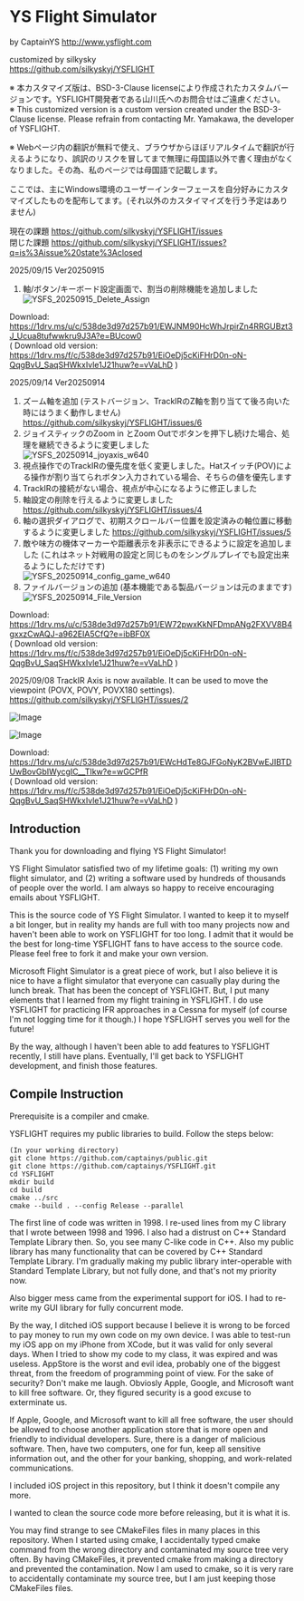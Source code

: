 # YS Flight Simulator

by CaptainYS
http://www.ysflight.com

customized by silkysky  
https://github.com/silkyskyj/YSFLIGHT

※ 本カスタマイズ版は、BSD-3-Clause licenseにより作成されたカスタムバージョンです。YSFLIGHT開発者である山川氏へのお問合せはご遠慮ください。  
※ This customized version is a custom version created under the BSD-3-Clause license. Please refrain from contacting Mr. Yamakawa, the developer of YSFLIGHT.  

※ Webページ内の翻訳が無料で使え、ブラウザからほぼリアルタイムで翻訳が行えるようになり、誤訳のリスクを冒してまで無理に母国語以外で書く理由がなくなりました。その為、私のページでは母国語で記載します。

ここでは、主にWindows環境のユーザーインターフェースを自分好みにカスタマイズしたものを配布してます。(それ以外のカスタイマイズを行う予定はありません)  
  
  現在の課題 https://github.com/silkyskyj/YSFLIGHT/issues  
  閉じた課題 https://github.com/silkyskyj/YSFLIGHT/issues?q=is%3Aissue%20state%3Aclosed  

 2025/09/15 Ver20250915  
 1. 軸/ボタン/キーボード設定画面で、割当の削除機能を追加しました
 ![YSFS_20250915_Delete_Assign](https://github.com/user-attachments/assets/2ca7b5f8-66f7-44cc-9cc6-0258a1bcab92)  

 Download:  https://1drv.ms/u/c/538de3d97d257b91/EWJNM90HcWhJrpirZn4RRGUBzt3J_Ucua8tufwwkru9J3A?e=BUcow0    
 ( Download old version: https://1drv.ms/f/c/538de3d97d257b91/EiOeDj5cKiFHrD0n-oN-QqgBvU_SaqSHWkxIvle1J21huw?e=vVaLhD )   

 2025/09/14 Ver20250914  
 1. ズーム軸を追加 (テストバージョン、TrackIRのZ軸を割り当てて後ろ向いた時にはうまく動作しません)  https://github.com/silkyskyj/YSFLIGHT/issues/6   
 2. ジョイスティックのZoom in とZoom Outでボタンを押下し続けた場合、処理を継続できるように変更しました   
  ![YSFS_20250914_joyaxis_w640](https://github.com/user-attachments/assets/28a68885-06f2-4a08-8bf4-587d45c0550e)  
 4. 視点操作でのTrackIRの優先度を低く変更しました。Hatスイッチ(POV)による操作が割り当てられボタン入力されている場合、そちらの値を優先します  
 5. TrackIRの接続がない場合、視点が中心になるように修正しました  
 6. 軸設定の削除を行えるように変更しました  https://github.com/silkyskyj/YSFLIGHT/issues/4  
 7. 軸の選択ダイアログで、初期スクロールバー位置を設定済みの軸位置に移動するように変更しました  https://github.com/silkyskyj/YSFLIGHT/issues/5  
 8. 敵や味方の機体マーカーや距離表示を非表示にできるように設定を追加しました (これはネット対戦用の設定と同じものをシングルプレイでも設定出来るようにしただけです)  
  ![YSFS_20250914_config_game_w640](https://github.com/user-attachments/assets/6c3a5c1a-c52a-413e-88b9-e190299fefda)  
 9. ファイルバージョンの追加 (基本機能である製品バージョンは元のままです)   
  ![YSFS_20250914_File_Version](https://github.com/user-attachments/assets/398beabf-5754-43e5-b814-f492dd6a6af1)


 Download: https://1drv.ms/u/c/538de3d97d257b91/EW72pwxKkNFDmpANg2FXVV8B4gxxzCwAQJ-a962EIA5CfQ?e=ibBF0X    
 ( Download old version: https://1drv.ms/f/c/538de3d97d257b91/EiOeDj5cKiFHrD0n-oN-QqgBvU_SaqSHWkxIvle1J21huw?e=vVaLhD )   

 2025/09/08 TrackIR Axis is now available. It can be used to move the viewpoint (POVX, POVY, POVX180 settings).  https://github.com/silkyskyj/YSFLIGHT/issues/2   

 ![Image](https://github.com/user-attachments/assets/a9377f49-3aaa-4df2-b5e3-0fca7d050ffe)  

 ![Image](https://github.com/user-attachments/assets/ab3ffc9f-fe09-4915-ab7e-e932e283963c)  

 Download: https://1drv.ms/u/c/538de3d97d257b91/EWcHdTe8GJFGoNyK2BVwEJIBTDUwBovGbIWycgIC__TIkw?e=wGCPfR  
 ( Download old version: https://1drv.ms/f/c/538de3d97d257b91/EiOeDj5cKiFHrD0n-oN-QqgBvU_SaqSHWkxIvle1J21huw?e=vVaLhD )  

## Introduction
Thank you for downloading and flying YS Flight Simulator!

YS Flight Simulator satisfied two of my lifetime goals: (1) writing my own flight simulator, and (2) writing a software used by hundreds of thousands of people over the world.  I am always so happy to receive encouraging emails about YSFLIGHT.

This is the source code of YS Flight Simulator.  I wanted to keep it to myself a bit longer, but in reality my hands are full with too many projects now and haven't been able to work on YSFLIGHT for too long.  I admit that it would be the best for long-time YSFLIGHT fans to have access to the source code.  Please feel free to fork it and make your own version.

Microsoft Flight Simulator is a great piece of work, but I also believe it is nice to have a flight simulator that everyone can casually play during the lunch break.  That has been the concept of YSFLIGHT.  But, I put many elements that I learned from my flight training in YSFLIGHT.  I do use YSFLIGHT for practicing IFR approaches in a Cessna for myself (of course I'm not logging time for it though.)  I hope YSFLIGHT serves you well for the future!

By the way, although I haven't been able to add features to YSFLIGHT recently, I still have plans.  Eventually, I'll get back to YSFLIGHT development, and finish those features.


## Compile Instruction
Prerequisite is a compiler and cmake.

YSFLIGHT requires my public libraries to build.  Follow the steps below:

```
(In your working directory)
git clone https://github.com/captainys/public.git
git clone https://github.com/captainys/YSFLIGHT.git
cd YSFLIGHT
mkdir build
cd build
cmake ../src
cmake --build . --config Release --parallel
```

The first line of code was written in 1998.  I re-used lines from my C library that I wrote between 1998 and 1996.  I also had a distrust on C++ Standard Template Library then.  So, you see many C-like code in C++.  Also my public library has many functionality that can be covered by C++ Standard Template Library.  I'm gradually making my public library inter-operable with Standard Template Library, but not fully done, and that's not my priority now.

Also bigger mess came from the experimental support for iOS.  I had to re-write my GUI library for fully concurrent mode.

By the way, I ditched iOS support because I believe it is wrong to be forced to pay money to run my own code on my own device.  I was able to test-run my iOS app on my iPhone from XCode, but it was valid for only several days.  When I tried to show my code to my class, it was expired and was useless.  AppStore is the worst and evil idea, probably one of the biggest threat, from the freedom of programming point of view.  For the sake of security?  Don't make me laugh.  Obviosly Apple, Google, and Microsoft want to kill free software.  Or, they figured security is a good excuse to exterminate us.

If Apple, Google, and Microsoft want to kill all free software, the user should be allowed to choose another application store that is more open and friendly to individual developers.  Sure, there is a danger of malicious software.  Then, have two computers, one for fun, keep all sensitive information out, and the other for your banking, shopping, and work-related communications.

I included iOS project in this repository, but I think it doesn't compile any more.

I wanted to clean the source code more before releasing, but it is what it is.

You may find strange to see CMakeFiles files in many places in this repository.  When I started using cmake, I accidentally typed cmake command from the wrong directory and contaminated my source tree very often.  By having CMakeFiles, it prevented cmake from making a directory and prevented the contamination.  Now I am used to cmake, so it is very rare to accidentally contaminate my source tree, but I am just keeping those CMakeFiles files.
